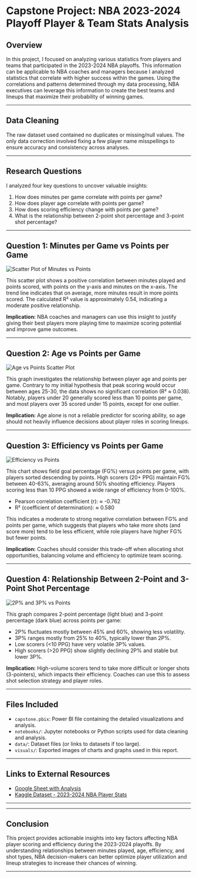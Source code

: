 # Capstone Project: NBA 2023-2024 Playoff Player & Team Stats Analysis

## Overview

In this project, I focused on analyzing various statistics from players and teams that participated in the 2023-2024 NBA playoffs. This information can be applicable to NBA coaches and managers because I analyzed statistics that correlate with higher success within the games. Using the correlations and patterns determined through my data processing, NBA executives can leverage this information to create the best teams and lineups that maximize their probability of winning games.

---

## Data Cleaning

The raw dataset used contained no duplicates or missing/null values. The only data correction involved fixing a few player name misspellings to ensure accuracy and consistency across analyses.

---

## Research Questions

I analyzed four key questions to uncover valuable insights:

1. How does minutes per game correlate with points per game?
2. How does player age correlate with points per game?
3. How does scoring efficiency change with points per game?
4. What is the relationship between 2-point shot percentage and 3-point shot percentage?

---

## Question 1: Minutes per Game vs Points per Game

![Scatter Plot of Minutes vs Points](visuals/minutes_vs_points.png)

This scatter plot shows a positive correlation between minutes played and points scored, with points on the y-axis and minutes on the x-axis. The trend line indicates that on average, more minutes result in more points scored. The calculated R² value is approximately 0.54, indicating a moderate positive relationship. 

**Implication:** NBA coaches and managers can use this insight to justify giving their best players more playing time to maximize scoring potential and improve game outcomes.

---

## Question 2: Age vs Points per Game

![Age vs Points Scatter Plot](visuals/age_vs_points.png)

This graph investigates the relationship between player age and points per game. Contrary to my initial hypothesis that peak scoring would occur between ages 25-30, the data shows no significant correlation (R² ≈ 0.038). Notably, players under 20 generally scored less than 10 points per game, and most players over 35 scored under 15 points, except for one outlier.

**Implication:** Age alone is not a reliable predictor for scoring ability, so age should not heavily influence decisions about player roles in scoring lineups.

---

## Question 3: Efficiency vs Points per Game

![Efficiency vs Points](visuals/efficiency_vs_points.png)

This chart shows field goal percentage (FG%) versus points per game, with players sorted descending by points. High scorers (20+ PPG) maintain FG% between 40-63%, averaging around 50% shooting efficiency. Players scoring less than 10 PPG showed a wide range of efficiency from 0-100%.

- Pearson correlation coefficient (r): ≈ -0.762
- R² (coefficient of determination): ≈ 0.580

This indicates a moderate to strong negative correlation between FG% and points per game, which suggests that players who take more shots (and score more) tend to be less efficient, while role players have higher FG% but fewer points.

**Implication:** Coaches should consider this trade-off when allocating shot opportunities, balancing volume and efficiency to optimize team scoring.

---

## Question 4: Relationship Between 2-Point and 3-Point Shot Percentage

![2P% and 3P% vs Points](visuals/2p_vs_3p_percentage.png)

This graph compares 2-point percentage (light blue) and 3-point percentage (dark blue) across points per game:

- 2P% fluctuates mostly between 45% and 60%, showing less volatility.
- 3P% ranges mostly from 25% to 40%, typically lower than 2P%.
- Low scorers (<10 PPG) have very volatile 3P% values.
- High scorers (>20 PPG) show slightly declining 2P% and stable but lower 3P%.

**Implication:** High-volume scorers tend to take more difficult or longer shots (3-pointers), which impacts their efficiency. Coaches can use this to assess shot selection strategy and player roles.

---

## Files Included

- `capstone.pbix`: Power BI file containing the detailed visualizations and analysis.
- `notebooks/`: Jupyter notebooks or Python scripts used for data cleaning and analysis.
- `data/`: Dataset files (or links to datasets if too large).
- `visuals/`: Exported images of charts and graphs used in this report.

---

## Links to External Resources

- [Google Sheet with Analysis](https://docs.google.com/spreadsheets/d/1s_1s5N6vpHy79Hd70US4o7F6JOCmXB5Xwn0WyZvVMfg/edit?usp=sharing)
- [Kaggle Dataset - 2023-2024 NBA Player Stats](https://www.kaggle.com/datasets/vivovinco/2023-2024-nba-player-stats)

---



---

## Conclusion

This project provides actionable insights into key factors affecting NBA player scoring and efficiency during the 2023-2024 playoffs. By understanding relationships between minutes played, age, efficiency, and shot types, NBA decision-makers can better optimize player utilization and lineup strategies to increase their chances of winning.

---

